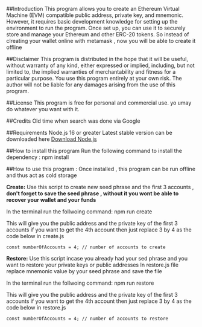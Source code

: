 ##Introduction
This program allows you to create an Ethereum Virtual Machine (EVM) compatible public address, private key, and mnemonic. However, it requires basic development knowledge for setting up the environment to run the program. Once set up, you can use it to securely store and manage your Ethereum and other ERC-20 tokens.
So instead of clreating your wallet online with metamask , now you will be able to create it offline

##Disclaimer
This program is distributed in the hope that it will be useful, without warranty of any kind, either expressed or implied, including, but not limited to, the implied warranties of merchantability and fitness for a particular purpose.
You use this program entirely at your own risk. The author will not be liable for any damages arising from the use of this program.

##License
This program is free for personal and commercial use. yo umay do whatever you want with it.

##Credits
Old time when search was done via Google

##Requirements
Node.js 16 or greater
Latest stable version can be downloaded here [Download Node.js](https://nodejs.org/en/download/)

##How to install this program
Run the following command to install the dependency : npm install

##How to use this program :
Once installed , this program can be run offline and thus act as cold storage

**Create:**
Use this script to create new seed phrase and the first 3 accounts , **don't forget to save the seed phrase , without it you wont be able to recover your wallet and your funds**

In the terminal run the follwoing command: npm run create

This will give you the public address and the private key of the first 3 accounts
if you want to get the 4th account then just replace 3 by 4 as the code below in create.js

```node
const numberOfAccounts = 4; // number of accounts to create
```

**Restore:**
Use this script incase you already had your sed phrase and you want to restore your private keys or public addresses
In restore.js file replace mnemonic value by your seed phrase and save the file

In the terminal run the follwoing command: npm run restore

This will give you the public address and the private key of the first 3 accounts
if you want to get the 4th account then just replace 3 by 4 as the code below in restore.js

```node
const numberOfAccounts = 4; // number of accounts to restore
```
